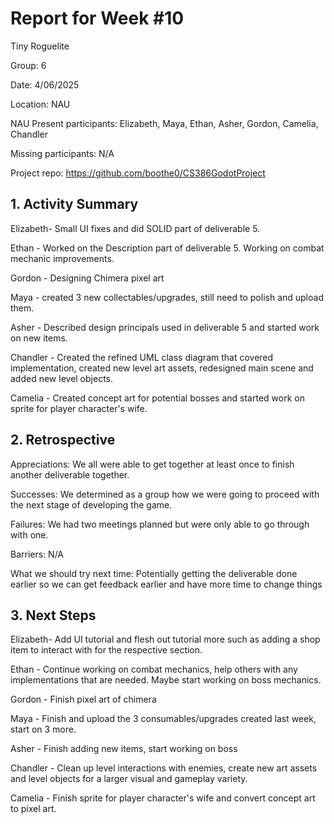 # Report for Week #10

Tiny Roguelite

Group: 6

Date: 4/06/2025

Location: NAU

NAU Present participants: Elizabeth, Maya, Ethan, Asher, Gordon, Camelia, Chandler 

Missing participants: N/A

Project repo: https://github.com/boothe0/CS386GodotProject

## 1. Activity Summary
Elizabeth- Small UI fixes and did SOLID part of deliverable 5.

Ethan - Worked on the Description part of deliverable 5. Working on combat mechanic improvements.

Gordon - Designing Chimera pixel art

Maya - created 3 new collectables/upgrades, still need to polish and upload them.

Asher - Described design principals used in deliverable 5 and started work on new items.

Chandler - Created the refined UML class diagram that covered implementation, created new level art assets, redesigned main scene and added new level objects.

Camelia - Created concept art for potential bosses and started work on sprite for player character's wife.

## 2. Retrospective

Appreciations: We all were able to get together at least once to finish another deliverable together.

Successes: We determined as a group how we were going to proceed with the next stage of developing the game.

Failures: We had two meetings planned but were only able to go through with one.

Barriers: N/A

What we should try next time: Potentially getting the deliverable done earlier so we can get feedback earlier and have more time to change things



## 3. Next Steps
Elizabeth- Add UI tutorial and flesh out tutorial more such as adding a shop item to interact with for the respective section.

Ethan - Continue working on combat mechanics, help others with any implementations that are needed. Maybe start working on boss mechanics.

Gordon - Finish pixel art of chimera

Maya - Finish and upload the 3 consumables/upgrades created last week, start on 3 more.

Asher - Finish adding new items, start working on boss

Chandler - Clean up level interactions with enemies, create new art assets and level objects for a larger visual and gameplay variety.

Camelia - Finish sprite for player character's wife and convert concept art to pixel art.
